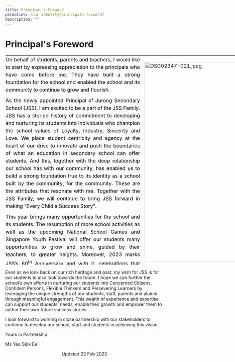 ```yaml
---
title: Principal's Forward
permalink: /our-identity/principals-forward/
description: ""
---
```

Principal's Foreword
====================
<table style="margin: auto; outline: 0px; padding: 0px; border-collapse: collapse; clear: both; border: 1px solid transparent; table-layout: fixed; width: 870px; height: 668px;" class="ive_eobj_center ives_tab_kosong"><tbody style="margin: 0px; outline: 0px; padding: 0px;"><tr style="margin: 0px; outline: 0px; padding: 0px;"><td style="margin: 0px; outline: 0px; padding: 0px 15px 15px 0px; vertical-align: top; width: 458px;" valign="top"><div style="margin: 0px; outline: 0px; padding: 0px; line-height: 24px; color: rgb(0, 0, 0); font-family: Inter, sans-serif; font-size: 16px; font-weight: 400;"><div style="margin: 0px; outline: 0px; padding: 0px; line-height: 24px; color: rgb(0, 0, 0); font-family: Inter, sans-serif; font-size: 16px; font-weight: 400;" class=""><p style="margin: 0px 0px 10px; outline: 0px; padding: 0px; line-height: 24px; color: rgb(0, 0, 0); font-family: Inter, sans-serif; font-size: 16px; font-weight: 400; text-align: justify;" class="">On behalf of students, parents and teachers, I would like to start by expressing appreciation to the principals who have come before me. They have built a strong foundation for the school and enabled the school and its community to continue to grow and flourish.&nbsp;&nbsp;</p><p style="margin: 0px 0px 10px; outline: 0px; padding: 0px; line-height: 24px; color: rgb(0, 0, 0); font-family: Inter, sans-serif; font-size: 16px; font-weight: 400; text-align: justify;" class="">As the newly appointed Principal of Jurong Secondary School (JSS), I am excited to be a part of the JSS Family. JSS has a storied history of commitment to developing and nurturing its students into individuals who champion the school values of Loyalty, Industry, Sincerity and Love. We place student centricity and agency at the heart of our drive to innovate and push the boundaries of what an education in secondary school can offer students. And this, together with the deep relationship our school has with our community, has enabled us to build a strong foundation true to its identity as a school built by the community, for the community. These are the attributes that resonate with me. Together with the JSS Family, we will continue to bring JSS forward in making “Every Child a Success Story”.</p></div><p style="margin: 0px 0px 10px; outline: 0px; padding: 0px; line-height: 24px; color: rgb(0, 0, 0); font-family: Inter, sans-serif; font-size: 16px; font-weight: 400; text-align: justify;" class="MsoNormal"><span style="margin: 0px; outline: 0px; padding: 0px; background-color: initial; text-align: left;">This year brings many opportunities for the school and its students. The resumption of more school activities as well as the upcoming National School Games and Singapore Youth Festival will offer our students many opportunities to grow and shine, guided by their teachers, to greater heights. Moreover, 2023 marks JSS’s 60</span><sup style="margin: 0px; outline: 0px; padding: 0px; background-color: initial; text-align: left;" class="">th</sup><span style="margin: 0px; outline: 0px; padding: 0px; background-color: initial; text-align: left;"><span>&nbsp;</span>Anniversary and with it, celebrations that serve as a way not only to acknowledge and appreciate how far we as a school have come, but also an avenue for our students to develop further as Champions of Mind and Leaders with Heart.</span>&nbsp;</p></div></td><td style="margin: 0px; outline: 0px; padding: 0px 15px 15px 0px; vertical-align: top;" width="408px"><br style="margin: 0px; outline: 0px; padding: 0px;"><img style="margin: auto; outline: 0px; padding: 0px; border: none; max-width: 100%; clear: both; display: block; width: 410px; height: 634px;" class="ive_eobj_center" alt="DSC02347-021.jpeg" width="100%" src="https://jurongsec.moe.edu.sg/qql/slot/u184/2023%20Documents/DSC02347-021.jpeg"><br style="margin: 0px; outline: 0px; padding: 0px;"></td></tr></tbody></table>

Even as we look back on our rich heritage and past, my wish for JSS is for our students to also look towards the future. I hope we can further the school’s own efforts in nurturing our students into Concerned Citizens, Confident Persons, Flexible Thinkers and Persevering Learners by leveraging the unique strengths of our students, staff, parents and alumni through meaningful engagement. This wealth of experience and expertise can support our students’ needs, enable their growth and empower them to author their own future success stories.

I look forward to working in close partnership with our stakeholders to continue to develop our school, staff and students in achieving this vision.

Yours in Partnership

Ms Yeo Siok Ee


<center> Updated 22 Feb 2023 </center>